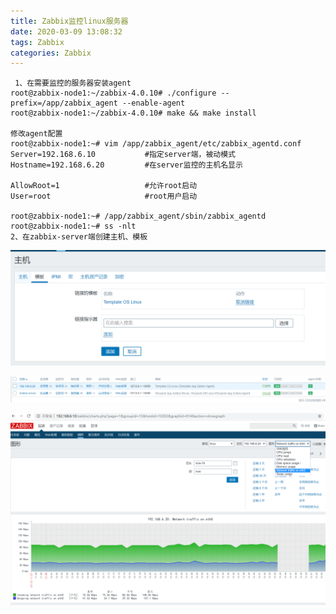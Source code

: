 ```yaml
---
title: Zabbix监控linux服务器
date: 2020-03-09 13:08:32
tags: Zabbix
categories: Zabbix
---
```


```
 1、在需要监控的服务器安装agent 
root@zabbix-node1:~/zabbix-4.0.10# ./configure --prefix=/app/zabbix_agent --enable-agent
root@zabbix-node1:~/zabbix-4.0.10# make && make install

修改agent配置
root@zabbix-node1:~# vim /app/zabbix_agent/etc/zabbix_agentd.conf
Server=192.168.6.10           #指定server端，被动模式
Hostname=192.168.6.20         #在server监控的主机名显示

AllowRoot=1                   #允许root启动
User=root                     #root用户启动

root@zabbix-node1:~# /app/zabbix_agent/sbin/zabbix_agentd 
root@zabbix-node1:~# ss -nlt
2、在zabbix-server端创建主机、模板
```

<!--more-->

![img](Zabbix监控linux服务器/QQ截图20190713114519.png)

![img](Zabbix监控linux服务器/QQ截图20190713114714.png)

![img](Zabbix监控linux服务器/QQ截图20190713125722.png)